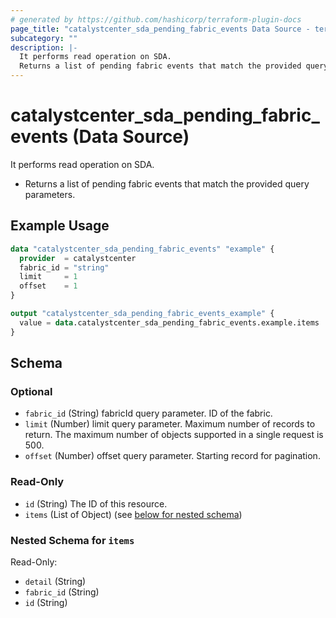 ```yaml
---
# generated by https://github.com/hashicorp/terraform-plugin-docs
page_title: "catalystcenter_sda_pending_fabric_events Data Source - terraform-provider-catalystcenter"
subcategory: ""
description: |-
  It performs read operation on SDA.
  Returns a list of pending fabric events that match the provided query parameters.
---
```


# catalystcenter_sda_pending_fabric_events (Data Source)

It performs read operation on SDA.

- Returns a list of pending fabric events that match the provided query parameters.

## Example Usage

```terraform
data "catalystcenter_sda_pending_fabric_events" "example" {
  provider  = catalystcenter
  fabric_id = "string"
  limit     = 1
  offset    = 1
}

output "catalystcenter_sda_pending_fabric_events_example" {
  value = data.catalystcenter_sda_pending_fabric_events.example.items
}
```

<!-- schema generated by tfplugindocs -->
## Schema

### Optional

- `fabric_id` (String) fabricId query parameter. ID of the fabric.
- `limit` (Number) limit query parameter. Maximum number of records to return. The maximum number of objects supported in a single request is 500.
- `offset` (Number) offset query parameter. Starting record for pagination.

### Read-Only

- `id` (String) The ID of this resource.
- `items` (List of Object) (see [below for nested schema](#nestedatt--items))

<a id="nestedatt--items"></a>
### Nested Schema for `items`

Read-Only:

- `detail` (String)
- `fabric_id` (String)
- `id` (String)
